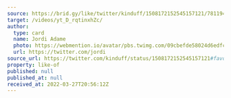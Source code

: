 ```yaml
---
source: https://brid.gy/like/twitter/kinduff/1508172152545157121/781194
target: /videos/yt_D_rqtinxhZc/
author:
  type: card
  name: Jordi Adame
  photo: https://webmention.io/avatar/pbs.twimg.com/09cbefde58024d6edfcd09873f97e86bd55955588d7fc4c6f07f280905aa8c74.jpg
  url: https://twitter.com/jordi
source_url: https://twitter.com/kinduff/status/1508172152545157121#favorited-by-781194
property: like-of
published: null
published_at: null
received_at: 2022-03-27T20:56:12Z
---
```


